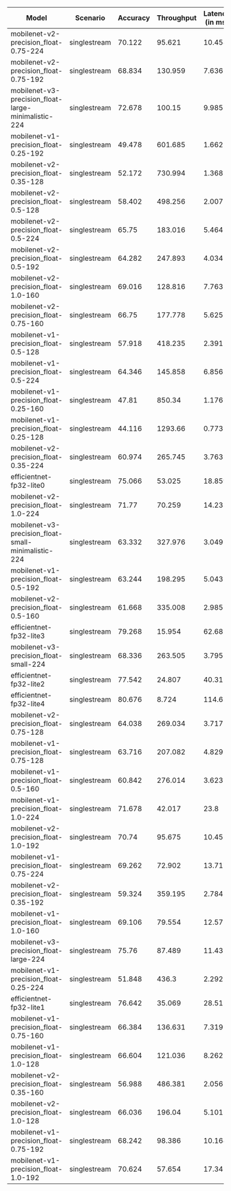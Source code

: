 | Model                                               | Scenario     |   Accuracy |   Throughput |   Latency (in ms) |
|-----------------------------------------------------|--------------|------------|--------------|-------------------|
| mobilenet-v2-precision_float-0.75-224               | singlestream |     70.122 |       95.621 |            10.458 |
| mobilenet-v2-precision_float-0.75-192               | singlestream |     68.834 |      130.959 |             7.636 |
| mobilenet-v3-precision_float-large-minimalistic-224 | singlestream |     72.678 |      100.15  |             9.985 |
| mobilenet-v1-precision_float-0.25-192               | singlestream |     49.478 |      601.685 |             1.662 |
| mobilenet-v2-precision_float-0.35-128               | singlestream |     52.172 |      730.994 |             1.368 |
| mobilenet-v2-precision_float-0.5-128                | singlestream |     58.402 |      498.256 |             2.007 |
| mobilenet-v2-precision_float-0.5-224                | singlestream |     65.75  |      183.016 |             5.464 |
| mobilenet-v2-precision_float-0.5-192                | singlestream |     64.282 |      247.893 |             4.034 |
| mobilenet-v2-precision_float-1.0-160                | singlestream |     69.016 |      128.816 |             7.763 |
| mobilenet-v2-precision_float-0.75-160               | singlestream |     66.75  |      177.778 |             5.625 |
| mobilenet-v1-precision_float-0.5-128                | singlestream |     57.918 |      418.235 |             2.391 |
| mobilenet-v1-precision_float-0.5-224                | singlestream |     64.346 |      145.858 |             6.856 |
| mobilenet-v1-precision_float-0.25-160               | singlestream |     47.81  |      850.34  |             1.176 |
| mobilenet-v1-precision_float-0.25-128               | singlestream |     44.116 |     1293.66  |             0.773 |
| mobilenet-v2-precision_float-0.35-224               | singlestream |     60.974 |      265.745 |             3.763 |
| efficientnet-fp32-lite0                             | singlestream |     75.066 |       53.025 |            18.859 |
| mobilenet-v2-precision_float-1.0-224                | singlestream |     71.77  |       70.259 |            14.233 |
| mobilenet-v3-precision_float-small-minimalistic-224 | singlestream |     63.332 |      327.976 |             3.049 |
| mobilenet-v1-precision_float-0.5-192                | singlestream |     63.244 |      198.295 |             5.043 |
| mobilenet-v2-precision_float-0.5-160                | singlestream |     61.668 |      335.008 |             2.985 |
| efficientnet-fp32-lite3                             | singlestream |     79.268 |       15.954 |            62.681 |
| mobilenet-v3-precision_float-small-224              | singlestream |     68.336 |      263.505 |             3.795 |
| efficientnet-fp32-lite2                             | singlestream |     77.542 |       24.807 |            40.312 |
| efficientnet-fp32-lite4                             | singlestream |     80.676 |        8.724 |           114.63  |
| mobilenet-v2-precision_float-0.75-128               | singlestream |     64.038 |      269.034 |             3.717 |
| mobilenet-v1-precision_float-0.75-128               | singlestream |     63.716 |      207.082 |             4.829 |
| mobilenet-v1-precision_float-0.5-160                | singlestream |     60.842 |      276.014 |             3.623 |
| mobilenet-v1-precision_float-1.0-224                | singlestream |     71.678 |       42.017 |            23.8   |
| mobilenet-v2-precision_float-1.0-192                | singlestream |     70.74  |       95.675 |            10.452 |
| mobilenet-v1-precision_float-0.75-224               | singlestream |     69.262 |       72.902 |            13.717 |
| mobilenet-v2-precision_float-0.35-192               | singlestream |     59.324 |      359.195 |             2.784 |
| mobilenet-v1-precision_float-1.0-160                | singlestream |     69.106 |       79.554 |            12.57  |
| mobilenet-v3-precision_float-large-224              | singlestream |     75.76  |       87.489 |            11.43  |
| mobilenet-v1-precision_float-0.25-224               | singlestream |     51.848 |      436.3   |             2.292 |
| efficientnet-fp32-lite1                             | singlestream |     76.642 |       35.069 |            28.515 |
| mobilenet-v1-precision_float-0.75-160               | singlestream |     66.384 |      136.631 |             7.319 |
| mobilenet-v1-precision_float-1.0-128                | singlestream |     66.604 |      121.036 |             8.262 |
| mobilenet-v2-precision_float-0.35-160               | singlestream |     56.988 |      486.381 |             2.056 |
| mobilenet-v2-precision_float-1.0-128                | singlestream |     66.036 |      196.04  |             5.101 |
| mobilenet-v1-precision_float-0.75-192               | singlestream |     68.242 |       98.386 |            10.164 |
| mobilenet-v1-precision_float-1.0-192                | singlestream |     70.624 |       57.654 |            17.345 |